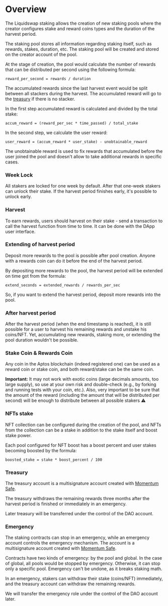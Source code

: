 # Overview

The Liquidswap staking allows the creation of new staking pools where the creator configures stake and reward coins types and the duration of the harvest period.

The staking pool stores all information regarding staking itself, such as rewards, stakes, duration, etc. The staking pool will be created and stored on the creator account of the pool.

At the stage of creation, the pool would calculate the number of rewards that can be distributed per second using the following formula:

`reward_per_second = rewards / duration`&#x20;

The accumulated rewards since the last harvest event would be split between all stackers during the harvest. The accumulated reward will go to the [treasury](overview.md#treasury) if there is no stacker.

In the first step accumulated reward is calculated and divided by the total stake:

`accum_reward = (reward_per_sec * time_passed) / total_stake`

In the second step, we calculate the user reward:

`user_reward = (accum_reward * user_stake) - unobtainable_reward`

The unobtainable reward is used to fix rewards that accumulated before the user joined the pool and doesn't allow to take additional rewards in specific cases.

### Week Lock

All stakers are locked for one week by default. After that one-week stakers can unlock their stake. If the harvest period finishes early, it's possible to unlock early.

### Harvest

To earn rewards, users should harvest on their stake - send a transaction to call the harvest function from time to time. It can be done with the DApp user interface.

### Extending of harvest period

Deposit more rewards to the pool is possible after pool creation. Anyone with a rewards coin can do it before the end of the harvest period.

By depositing more rewards to the pool, the harvest period will be extended on time got from the formula:

`extend_seconds = extended_rewards / rewards_per_sec`

So, if you want to extend the harvest period, deposit more rewards into the pool.

### After harvest period

After the harvest period (when the end timestamp is reached), it is still possible for a user to harvest his remaining rewards and unstake his coins/NFT. Yet, accumulating new rewards, staking more, or extending the pool duration wouldn't be possible.

### Stake Coin & Rewards Coin

Any coin in the Aptos blockchain (indeed registered one) can be used as a reward coin or stake coin, and both reward/stake can be the same coin.&#x20;

**Important:** It may not work with exotic coins (large decimals amounts, too large supply), so use at your own risk and double-check (e.g., by forking and running tests with your coin, etc.). Also, very important to be sure that the amount of the reward (including the amount that will be distributed per second) will be enough to distribute between all possible stakers :warning:

### NFTs stake

NFT collection can be configured during the creation of the pool, and NFTs from the collection can be a stake in addition to the stake itself and boost stake power.

Each pool configured for NFT boost has a boost percent and user stakes becoming boosted by the formula:

```
boosted_stake = stake * boost_percent / 100
```

### Treasury

The treasury account is a multisignature account created with [Momentum Safe](https://github.com/Momentum-Safe).

The treasury withdraws the remaining rewards three months after the harvest period is finished or immediately in an emergency.

Later treasury will be transferred under the control of the DAO account.

### Emergency

The staking contracts can stop in an emergency, while an emergency account controls the emergency mechanism. The account is a multisignature account created with [Momentum Safe](https://github.com/Momentum-Safe).

Contracts have two kinds of emergency: by the pool and global. In the case of global, all pools would be stopped by emergency. Otherwise, it can stop only a specific pool. Emergency can't be undone, as it breaks staking math.

In an emergency, stakers can withdraw their stake (coins/NFT) immediately, and the treasury account can withdraw the remaining rewards.

We will transfer the emergency role under the control of the DAO account later.
